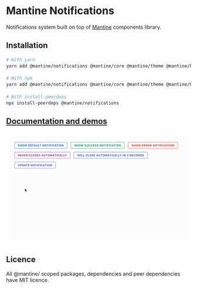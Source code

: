 # Mantine Notifications

Notifications system built on top of [Mantine](https://mantine.dev/) components library.

## Installation

```sh
# With yarn
yarn add @mantine/notifications @mantine/core @mantine/theme @mantine/hooks react-jss

# With npm
yarn add @mantine/notifications @mantine/core @mantine/theme @mantine/hooks react-jss

# With install-peerdeps
npx install-peerdeps @mantine/notifications
```

## [Documentation and demos](https://mantine.dev/notifications/getting-started/)

![Demo](./demo.gif)

## Licence

All @mantine/ scoped packages, dependencies and peer dependencies have MIT licence.
